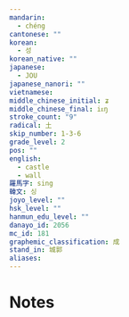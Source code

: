 ```yaml
---
mandarin:
  - chéng
cantonese: ""
korean:
  - 성
korean_native: ""
japanese:
  - JOU
japanese_nanori: ""
vietnamese:
middle_chinese_initial: ʑ
middle_chinese_final: iᴇŋ
stroke_count: "9"
radical: 土
skip_number: 1-3-6
grade_level: 2
pos: ""
english:
  - castle
  - wall
羅馬字: sing
韓文: 싱
joyo_level: ""
hsk_level: ""
hanmun_edu_level: ""
danayo_id: 2056
mc_id: 181
graphemic_classification: 成
stand_in: 城郭
aliases:
---
```


# Notes
